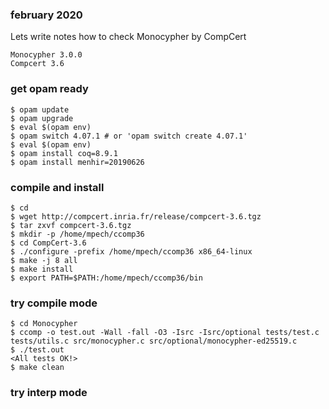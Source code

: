 ### february 2020

Lets write notes how to check Monocypher by CompCert
```
Monocypher 3.0.0
Compcert 3.6
```
### get opam ready
```
$ opam update
$ opam upgrade
$ eval $(opam env)
$ opam switch 4.07.1 # or 'opam switch create 4.07.1'
$ eval $(opam env)
$ opam install coq=8.9.1
$ opam install menhir=20190626
```

### compile and install
```
$ cd
$ wget http://compcert.inria.fr/release/compcert-3.6.tgz
$ tar zxvf compcert-3.6.tgz
$ mkdir -p /home/mpech/ccomp36
$ cd CompCert-3.6
$ ./configure -prefix /home/mpech/ccomp36 x86_64-linux
$ make -j 8 all
$ make install
$ export PATH=$PATH:/home/mpech/ccomp36/bin
```

### try compile mode
```
$ cd Monocypher
$ ccomp -o test.out -Wall -fall -O3 -Isrc -Isrc/optional tests/test.c tests/utils.c src/monocypher.c src/optional/monocypher-ed25519.c
$ ./test.out
<All tests OK!>
$ make clean
```

### try interp mode
```
```
